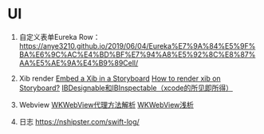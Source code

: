 #  UI


1. 自定义表单Eureka  Row：
https://anye3210.github.io/2019/06/04/Eureka%E7%9A%84%E5%9F%BA%E6%9C%AC%E4%BD%BF%E7%94%A8%E5%92%8C%E8%87%AA%E5%AE%9A%E4%B9%89Cell/


2. Xib render
[Embed a Xib in a Storyboard](https://codeburst.io/embed-a-xib-in-a-storyboard-953edf274155)
[How to render xib on Storyboard?](https://www.shawnbaek.com/posts/how-to-render-xib-on-storyboard)
[IBDesignable和IBInspectable（xcode的所见即所得）](https://www.jianshu.com/p/83161b02b792)


3. Webview
[WKWebView代理方法解析](https://www.cnblogs.com/zhanggui/p/6626483.html)
[WKWebView浅析](https://www.cnblogs.com/zhanggui/p/6109417.html)


4. 日志
https://nshipster.com/swift-log/

